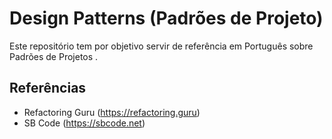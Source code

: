 # Design Patterns (Padrões de Projeto)

Este repositório tem por objetivo servir de referência em Português sobre Padrões de Projetos .

## Referências

- Refactoring Guru (https://refactoring.guru)
- SB Code (https://sbcode.net)
